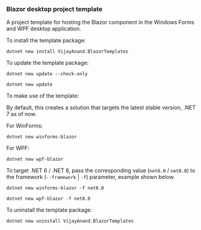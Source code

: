 ### Blazor desktop project template

A project template for hosting the Blazor component in the Windows Forms and WPF desktop application.

To install the template package:

```shell
dotnet new install VijayAnand.BlazorTemplates
```

To update the template package:

```shell
dotnet new update --check-only
```
```shell
dotnet new update
```

To make use of the template:

By default, this creates a solution that targets the latest stable version, .NET 7 as of now.

For WinForms:

```shell
dotnet new winforms-blazor
```

For WPF:

```shell
dotnet new wpf-blazor
```

To target .NET 6 / .NET 8, pass the corresponding value (`net6.0` / `net8.0`) to the framework (`--framework` | `-f`) parameter, example shown below.

```shell
dotnet new winforms-blazor -f net8.0
```

```shell
dotnet new wpf-blazor -f net8.0
```

To uninstall the template package:

```shell
dotnet new uninstall VijayAnand.BlazorTemplates
```
